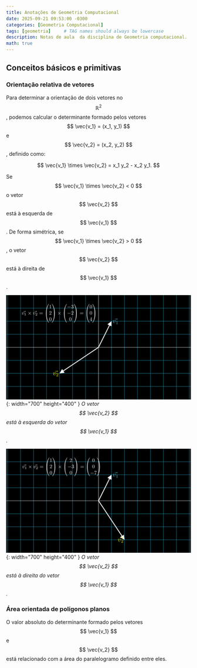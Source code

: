 ```yaml
---
title: Anotações de Geometria Computacional
date: 2025-09-21 09:53:00 -0300
categories: [Geometria Computacional]
tags: [geometria]     # TAG names should always be lowercase
description: Notas de aula  da disciplina de Geometria computacional.
math: true
---
```


## Conceitos básicos e primitivas

### Orientação relativa de vetores
Para determinar a orientação de dois vetores no 
$$  \mathbb{R}^2 $$
, podemos calcular o determinante formado pelos vetores $$ \vec{v_1} = (x_1, y_1) $$ 
e 
$$ \vec{v_2} = (x_2, y_2) $$
, definido como:  

$$ \vec{v_1} \times \vec{v_2} = x_1 y_2 - x_2 y_1. $$

Se 
$$ \vec{v_1} \times \vec{v_2} < 0 $$
o vetor $$ \vec{v_2} $$ está à esquerda de $$ \vec{v_1} $$. De forma simétrica, se $$ \vec{v_1} \times \vec{v_2} > 0 $$
, o vetor $$ \vec{v_2} $$ está à direita de $$ \vec{v_1} $$ .


![Desktop View](assets/images/positivo.png){: width="700" height="400" }
*O vetor $$ \vec{v_2} $$  está à esquerda do vetor $$ \vec{v_1} $$ .*

![Desktop View](assets/images/negativo.png){: width="700" height="400" }
*O vetor $$ \vec{v_2} $$  está à direita do vetor $$ \vec{v_1} $$ .*


### Área orientada de polígonos planos
O valor absoluto do determinante formado pelos vetores $$ \vec{v_1} $$ e $$ \vec{v_2} $$ está relacionado com a área do paralelogramo definido entre eles.